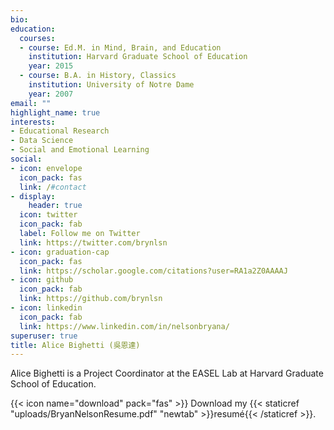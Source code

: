 ```yaml
---
bio: 
education:
  courses:
  - course: Ed.M. in Mind, Brain, and Education
    institution: Harvard Graduate School of Education
    year: 2015
  - course: B.A. in History, Classics
    institution: University of Notre Dame
    year: 2007
email: ""
highlight_name: true
interests:
- Educational Research
- Data Science
- Social and Emotional Learning
social:
- icon: envelope
  icon_pack: fas
  link: /#contact
- display:
    header: true
  icon: twitter
  icon_pack: fab
  label: Follow me on Twitter
  link: https://twitter.com/brynlsn
- icon: graduation-cap
  icon_pack: fas
  link: https://scholar.google.com/citations?user=RA1a2Z0AAAAJ
- icon: github
  icon_pack: fab
  link: https://github.com/brynlsn
- icon: linkedin
  icon_pack: fab
  link: https://www.linkedin.com/in/nelsonbryana/
superuser: true
title: Alice Bighetti (吳恩達)
---
```


Alice Bighetti is a Project Coordinator at the EASEL Lab at Harvard Graduate School of Education.


{{< icon name="download" pack="fas" >}} Download my {{< staticref "uploads/BryanNelsonResume.pdf" "newtab" >}}resumé{{< /staticref >}}.
